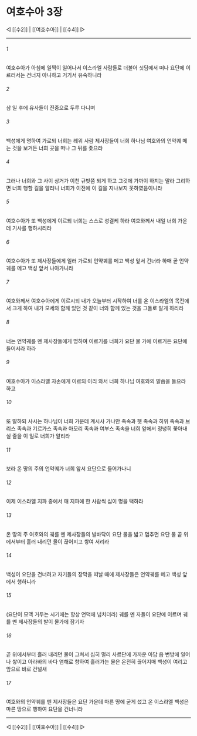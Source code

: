 # 여호수아 3장

◁ [[수2]] | [[여호수아]] | [[수4]] ▷
***

###### 1
여호수아가 아침에 일찍이 일어나서 이스라엘 사람들로 더불어 싯딤에서 떠나 요단에 이르러서는 건너지 아니하고 거기서 유숙하니라

###### 2
삼 일 후에 유사들이 진중으로 두루 다니며

###### 3
백성에게 명하여 가로되 너희는 레위 사람 제사장들이 너희 하나님 여호와의 언약궤 메는 것을 보거든 너희 곳을 떠나 그 뒤를 좇으라

###### 4
그러나 너희와 그 사이 상거가 이천 규빗쯤 되게 하고 그것에 가까이 하지는 말라 그리하면 너희 행할 길을 알리니 너희가 이전에 이 길을 지나보지 못하였음이니라

###### 5
여호수아가 또 백성에게 이르되 너희는 스스로 성결케 하라 여호와께서 내일 너희 가운데 기사를 행하시리라

###### 6
여호수아가 또 제사장들에게 일러 가로되 언약궤를 메고 백성 앞서 건너라 하매 곧 언약궤를 메고 백성 앞서 나아가니라

###### 7
여호와께서 여호수아에게 이르시되 내가 오늘부터 시작하여 너를 온 이스라엘의 목전에서 크게 하여 내가 모세와 함께 있던 것 같이 너와 함께 있는 것을 그들로 알게 하리라

###### 8
너는 언약궤를 멘 제사장들에게 명하여 이르기를 너희가 요단 물 가에 이르거든 요단에 들어서라 하라

###### 9
여호수아가 이스라엘 자손에게 이르되 이리 와서 너희 하나님 여호와의 말씀을 들으라 하고

###### 10
또 말하되 사시는 하나님이 너희 가운데 계시사 가나안 족속과 헷 족속과 히위 족속과 브리스 족속과 기르가스 족속과 아모리 족속과 여부스 족속을 너희 앞에서 정녕히 쫓아내실 줄을 이 일로 너희가 알리라

###### 11
보라 온 땅의 주의 언약궤가 너희 앞서 요단으로 들어가나니

###### 12
이제 이스라엘 지파 중에서 매 지파에 한 사람씩 십이 명을 택하라

###### 13
온 땅의 주 여호와의 궤를 멘 제사장들의 발바닥이 요단 물을 밟고 멈추면 요단 물 곧 위에서부터 흘러 내리던 물이 끊어지고 쌓여 서리라

###### 14
백성이 요단을 건너려고 자기들의 장막을 떠날 때에 제사장들은 언약궤를 메고 백성 앞에서 행하니라

###### 15
(요단이 모맥 거두는 시기에는 항상 언덕에 넘치더라) 궤를 멘 자들이 요단에 이르며 궤를 멘 제사장들의 발이 물가에 잠기자

###### 16
곧 위에서부터 흘러 내리던 물이 그쳐서 심히 멀리 사르단에 가까운 아담 읍 변방에 일어나 쌓이고 아라바의 바다 염해로 향하여 흘러가는 물은 온전히 끊어지매 백성이 여리고 앞으로 바로 건널새

###### 17
여호와의 언약궤를 멘 제사장들은 요단 가운데 마른 땅에 굳게 섰고 온 이스라엘 백성은 마른 땅으로 행하여 요단을 건너니라

***
◁ [[수2]] | [[여호수아]] | [[수4]] ▷